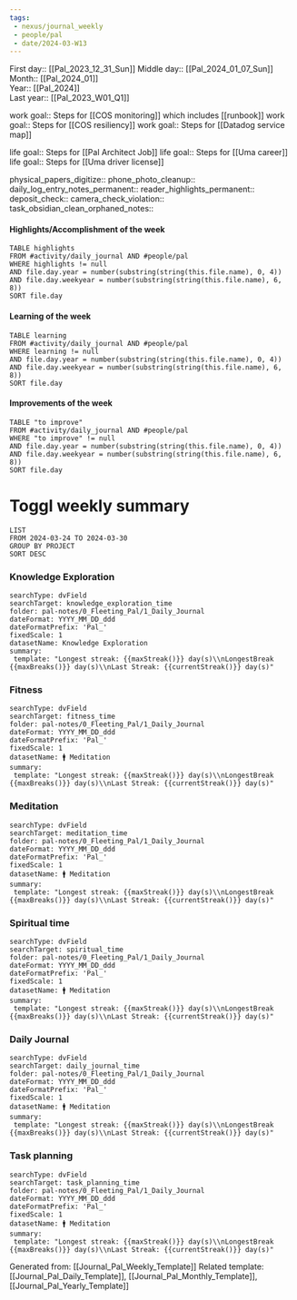 ```yaml
---
tags:
 - nexus/journal_weekly
 - people/pal
 - date/2024-03-W13
---
```


First day:: [[Pal_2023_12_31_Sun]] 
Middle day:: [[Pal_2024_01_07_Sun]]  
Month:: [[Pal_2024_01]]  
Year::  [[Pal_2024]]  
Last year::  [[Pal_2023_W01_Q1]] 


work goal:: Steps for [[COS monitoring]] which includes [[runbook]]
work goal:: Steps for [[COS resiliency]]
work goal:: Steps for [[Datadog service map]] 

life goal:: Steps for [[Pal Architect Job]]
life goal:: Steps for [[Uma career]]
life goal:: Steps for [[Uma driver license]]

physical_papers_digitize::
phone_photo_cleanup::
daily_log_entry_notes_permanent::
reader_highlights_permanent::
deposit_check::
camera_check_violation::
task_obsidian_clean_orphaned_notes::


#### Highlights/Accomplishment of the week 
```dataview
TABLE highlights
FROM #activity/daily_journal AND #people/pal
WHERE highlights != null
AND file.day.year = number(substring(string(this.file.name), 0, 4))
AND file.day.weekyear = number(substring(string(this.file.name), 6, 8))
SORT file.day
```
#### Learning of the week 
```dataview
TABLE learning
FROM #activity/daily_journal AND #people/pal
WHERE learning != null
AND file.day.year = number(substring(string(this.file.name), 0, 4))
AND file.day.weekyear = number(substring(string(this.file.name), 6, 8))
SORT file.day
```
#### Improvements of the week 
```dataview
TABLE "to improve"
FROM #activity/daily_journal AND #people/pal
WHERE "to improve" != null
AND file.day.year = number(substring(string(this.file.name), 0, 4))
AND file.day.weekyear = number(substring(string(this.file.name), 6, 8))
SORT file.day
```

# Toggl weekly summary
```toggl
LIST
FROM 2024-03-24 TO 2024-03-30
GROUP BY PROJECT 
SORT DESC
```
### Knowledge Exploration
```tracker
searchType: dvField
searchTarget: knowledge_exploration_time 
folder: pal-notes/0_Fleeting_Pal/1_Daily_Journal 
dateFormat: YYYY_MM_DD_ddd
dateFormatPrefix: 'Pal_'
fixedScale: 1
datasetName: Knowledge Exploration
summary: 
 template: "Longest streak: {{maxStreak()}} day(s)\\nLongestBreak {{maxBreaks()}} day(s)\\nLast Streak: {{currentStreak()}} day(s)"
```

### Fitness 
```tracker
searchType: dvField
searchTarget: fitness_time 
folder: pal-notes/0_Fleeting_Pal/1_Daily_Journal 
dateFormat: YYYY_MM_DD_ddd
dateFormatPrefix: 'Pal_'
fixedScale: 1
datasetName: 🚹 Meditation
summary: 
 template: "Longest streak: {{maxStreak()}} day(s)\\nLongestBreak {{maxBreaks()}} day(s)\\nLast Streak: {{currentStreak()}} day(s)"
```

### Meditation
```tracker
searchType: dvField
searchTarget: meditation_time 
folder: pal-notes/0_Fleeting_Pal/1_Daily_Journal 
dateFormat: YYYY_MM_DD_ddd
dateFormatPrefix: 'Pal_'
fixedScale: 1
datasetName: 🚹 Meditation
summary: 
 template: "Longest streak: {{maxStreak()}} day(s)\\nLongestBreak {{maxBreaks()}} day(s)\\nLast Streak: {{currentStreak()}} day(s)"
```

### Spiritual time
```tracker
searchType: dvField
searchTarget: spiritual_time
folder: pal-notes/0_Fleeting_Pal/1_Daily_Journal 
dateFormat: YYYY_MM_DD_ddd
dateFormatPrefix: 'Pal_'
fixedScale: 1
datasetName: 🚹 Meditation
summary: 
 template: "Longest streak: {{maxStreak()}} day(s)\\nLongestBreak {{maxBreaks()}} day(s)\\nLast Streak: {{currentStreak()}} day(s)"
```

### Daily Journal
```tracker
searchType: dvField
searchTarget: daily_journal_time
folder: pal-notes/0_Fleeting_Pal/1_Daily_Journal 
dateFormat: YYYY_MM_DD_ddd
dateFormatPrefix: 'Pal_'
fixedScale: 1
datasetName: 🚹 Meditation
summary: 
 template: "Longest streak: {{maxStreak()}} day(s)\\nLongestBreak {{maxBreaks()}} day(s)\\nLast Streak: {{currentStreak()}} day(s)"
```

### Task planning
```tracker
searchType: dvField
searchTarget: task_planning_time 
folder: pal-notes/0_Fleeting_Pal/1_Daily_Journal 
dateFormat: YYYY_MM_DD_ddd
dateFormatPrefix: 'Pal_'
fixedScale: 1
datasetName: 🚹 Meditation
summary: 
 template: "Longest streak: {{maxStreak()}} day(s)\\nLongestBreak {{maxBreaks()}} day(s)\\nLast Streak: {{currentStreak()}} day(s)"
```






Generated from: [[Journal_Pal_Weekly_Template]]
Related template: [[Journal_Pal_Daily_Template]], [[Journal_Pal_Monthly_Template]], [[Journal_Pal_Yearly_Template]]